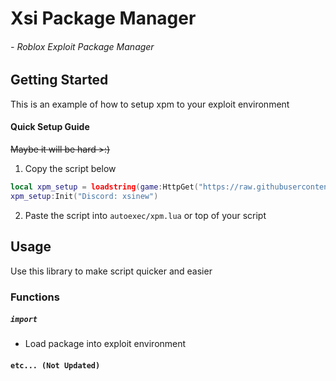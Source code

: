 # Xsi Package Manager
###### - Roblox Exploit Package Manager

## Getting Started
This is an example of how to setup xpm to your exploit environment

#### Quick Setup Guide
~~Maybe it will be hard >:)~~

1. Copy the script below
```lua
local xpm_setup = loadstring(game:HttpGet("https://raw.githubusercontent.com/xsinew/xpm/main/setup.lua"), "xpm")()
xpm_setup:Init("Discord: xsinew")
```
2. Paste the script into `autoexec/xpm.lua` or top of your script

## Usage
Use this library to make script quicker and easier
### Functions
##### `import`
- Load package into exploit environment

#### `etc... (Not Updated)`
